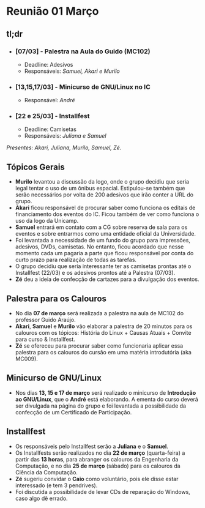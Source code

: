 # Reunião 01 Março

## tl;dr


- ### [07/03] - Palestra na Aula do Guido (MC102)
	- Deadline: Adesivos
	- Responsáveis: *Samuel, Akari e Murilo*
- ### [13,15,17/03] - Minicurso de GNU/Linux no IC
	- Responsável: *André*
- ### [22 e 25/03] - Installfest
	- Deadline: Camisetas
	- Responsáveis: *Juliana e Samuel*

*Presentes: Akari, Juliana, Murilo, Samuel, Zé.*

## Tópicos Gerais

- **Murilo** levantou a discussão da logo, onde o grupo decidiu que seria legal tentar o uso de um ônibus espacial. Estipulou-se também que serão necessários por volta de 200 adesivos que irão conter a URL do grupo.
- **Akari** ficou responsável de procurar saber como funciona os editais de financiamento dos eventos do IC. Ficou também de ver como funciona o uso da logo da Unicamp.
- **Samuel** entrará em contato com a CG sobre reserva de sala para os eventos e sobre entrarmos como uma entidade oficial da Universidade.
- Foi levantada a necessidade de um fundo do grupo para impressões, adesivos, DVDs, camisetas. No entanto, ficou acordado que nesse momento cada um pagaria a parte que ficou responsável por conta do curto prazo para realização de todas as tarefas.
- O grupo decidiu que seria interessante ter as camisetas prontas até o Installfest (22/03) e os adesivos prontos até a Palestra (07/03).
- **Zé** deu a ideia de confecção de cartazes para a divulgação dos eventos.

## Palestra para os Calouros

- No dia **07 de março** será realizada a palestra na aula de MC102 do professor Guido Araújo.
- **Akari**, **Samuel** e **Murilo** vão elaborar a palestra de 20 minutos para os calouros com os tópicos: História do Linux + Causas Atuais + Convite para curso & Installfest.
- **Zé** se ofereceu para procurar saber como funcionaria aplicar essa palestra para os calouros do cursão em uma matéria introdutória (aka MC009).

## Minicurso de GNU/Linux

- Nos dias **13, 15 e 17 de março** será realizado o minicurso de **Introdução ao GNU/Linux**, que o **André** está elaborando. A ementa do curso deverá ser divulgada na página do grupo e foi levantada a possibilidade da confecção de um Certificado de Participação.

## Installfest

- Os responsáveis pelo Installfest serão a **Juliana** e o **Samuel**.
- Os Installfests serão realizados no dia **22 de março** (quarta-feira) a partir das **13 horas**, para abranger os calouros da Engenharia da Computação, e no dia **25 de março** (sábado) para os calouros da Ciência da Computação.
- **Zé** sugeriu convidar o **Caio** como voluntário, pois ele disse estar interessado (e tem 3 pendrives).
- Foi discutida a possibilidade de levar CDs de reparação do Windows, caso algo dê errado.
